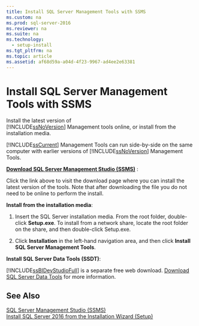 ```yaml
---
title: Install SQL Server Management Tools with SSMS
ms.custom: na
ms.prod: sql-server-2016
ms.reviewer: na
ms.suite: na
ms.technology: 
  - setup-install
ms.tgt_pltfrm: na
ms.topic: article
ms.assetid: af68d59a-a04d-4f23-9967-ad4ee2e63381
---
```

# Install SQL Server Management Tools with SSMS
  Install the latest version of   
      [!INCLUDE[ssNoVersion](../../Token/Other/ssNoVersion_md.md)] Management tools online, or install from the installation media.  
  
 [!INCLUDE[ssCurrent](../../Token/Other/ssCurrent_md.md)] Management Tools can run side\-by\-side on the same computer with earlier versions of [!INCLUDE[ssNoVersion](../../Token/Other/ssNoVersion_md.md)] Management Tools.  
  
 **[Download SQL Server Management Studio \(SSMS\)](https://msdn.microsoft.com/library/mt238290.aspx)** :  
  
 Click the link above to visit the download page where you can install the latest version of the tools. Note that after downloading the file you do not need to be online to perform the install.  
  
 **Install from the installation media**:  
  
1.  Insert the SQL Server installation media. From the root folder, double\-click **Setup.exe**. To install from a network share, locate the root folder on the share, and then double\-click Setup.exe.  
  
2.  Click **Installation** in the left\-hand navigation area, and then click **Install SQL Server Management Tools**.  
  
 **Install SQL Server Data Tools \(SSDT\)**:  
  
 [!INCLUDE[ssBIDevStudioFull](../../Token/Other/ssBIDevStudioFull_md.md)] is a separate free web download. [Download SQL Server Data Tools](https://msdn.microsoft.com/library/mt204009.aspx) for more information.  
  
## See Also  
 [SQL Server Management Studio \(SSMS\)](https://msdn.microsoft.com/library/hh213248.aspx)   
 [Install SQL Server 2016 from the Installation Wizard &#40;Setup&#41;](../../Topics/TopicNameNotContainA/Install-SQL-Server-2016-from-the-Installation-Wizard--Setup-.md)  
  
  
